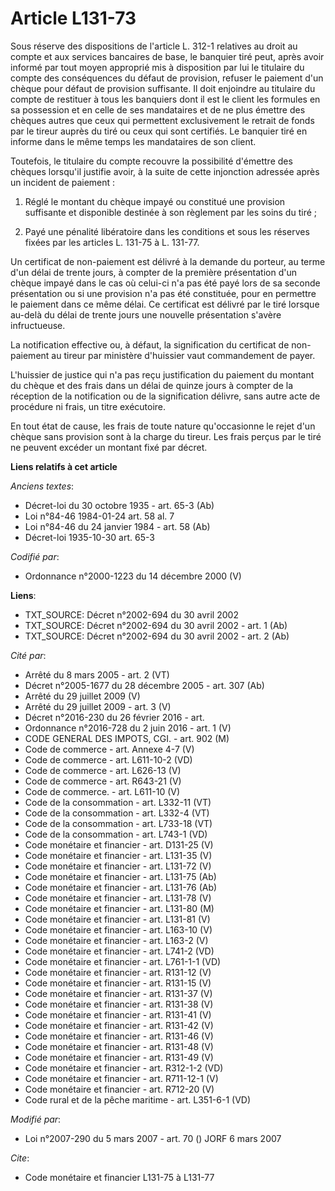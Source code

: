 # Article L131-73

Sous réserve des dispositions de l'article L. 312-1 relatives au droit au compte et aux services bancaires de base, le
banquier tiré peut, après avoir informé par tout moyen approprié mis à disposition par lui le titulaire du compte des
conséquences du défaut de provision, refuser le paiement d'un chèque pour défaut de provision suffisante. Il doit enjoindre
au titulaire du compte de restituer à tous les banquiers dont il est le client les formules en sa possession et en celle de
ses mandataires et de ne plus émettre des chèques autres que ceux qui permettent exclusivement le retrait de fonds par le
tireur auprès du tiré ou ceux qui sont certifiés. Le banquier tiré en informe dans le même temps les mandataires de son
client.

Toutefois, le titulaire du compte recouvre la possibilité d'émettre des chèques lorsqu'il justifie avoir, à la suite de cette
injonction adressée après un incident de paiement :

1. Réglé le montant du chèque impayé ou constitué une provision suffisante et disponible destinée à son règlement par les
soins du tiré ;

2. Payé une pénalité libératoire dans les conditions et sous les réserves fixées par les articles L. 131-75 à L. 131-77.

Un certificat de non-paiement est délivré à la demande du porteur, au terme d'un délai de trente jours, à compter de la
première présentation d'un chèque impayé dans le cas où celui-ci n'a pas été payé lors de sa seconde présentation ou si une
provision n'a pas été constituée, pour en permettre le paiement dans ce même délai. Ce certificat est délivré par le tiré
lorsque au-delà du délai de trente jours une nouvelle présentation s'avère infructueuse.

La notification effective ou, à défaut, la signification du certificat de non-paiement au tireur par ministère d'huissier
vaut commandement de payer.

L'huissier de justice qui n'a pas reçu justification du paiement du montant du chèque et des frais dans un délai de quinze
jours à compter de la réception de la notification ou de la signification délivre, sans autre acte de procédure ni frais, un
titre exécutoire.

En tout état de cause, les frais de toute nature qu'occasionne le rejet d'un chèque sans provision sont à la charge du
tireur. Les frais perçus par le tiré ne peuvent excéder un montant fixé par décret.

**Liens relatifs à cet article**

_Anciens textes_:

  - Décret-loi du 30 octobre 1935 - art. 65-3 (Ab)
  - Loi n°84-46 1984-01-24 art. 58 al. 7
  - Loi n°84-46 du 24 janvier 1984 - art. 58 (Ab)
  - Décret-loi 1935-10-30 art. 65-3

_Codifié par_:

  - Ordonnance n°2000-1223 du 14 décembre 2000 (V)

**Liens**:

  - TXT_SOURCE: Décret n°2002-694 du 30 avril 2002
  - TXT_SOURCE: Décret n°2002-694 du 30 avril 2002 - art. 1 (Ab)
  - TXT_SOURCE: Décret n°2002-694 du 30 avril 2002 - art. 2 (Ab)

_Cité par_:

  - Arrêté du 8 mars 2005 - art. 2 (VT)
  - Décret n°2005-1677 du 28 décembre 2005 - art. 307 (Ab)
  - Arrêté du 29 juillet 2009 (V)
  - Arrêté du 29 juillet 2009 - art. 3 (V)
  - Décret n°2016-230 du 26 février 2016 - art.
  - Ordonnance n°2016-728 du 2 juin 2016 - art. 1 (V)
  - CODE GENERAL DES IMPOTS, CGI. - art. 902 (M)
  - Code de commerce - art. Annexe 4-7 (V)
  - Code de commerce - art. L611-10-2 (VD)
  - Code de commerce - art. L626-13 (V)
  - Code de commerce - art. R643-21 (V)
  - Code de commerce. - art. L611-10 (V)
  - Code de la consommation - art. L332-11 (VT)
  - Code de la consommation - art. L332-4 (VT)
  - Code de la consommation - art. L733-18 (VT)
  - Code de la consommation - art. L743-1 (VD)
  - Code monétaire et financier - art. D131-25 (V)
  - Code monétaire et financier - art. L131-35 (V)
  - Code monétaire et financier - art. L131-72 (V)
  - Code monétaire et financier - art. L131-75 (Ab)
  - Code monétaire et financier - art. L131-76 (Ab)
  - Code monétaire et financier - art. L131-78 (V)
  - Code monétaire et financier - art. L131-80 (M)
  - Code monétaire et financier - art. L131-81 (V)
  - Code monétaire et financier - art. L163-10 (V)
  - Code monétaire et financier - art. L163-2 (V)
  - Code monétaire et financier - art. L741-2 (VD)
  - Code monétaire et financier - art. L761-1-1 (VD)
  - Code monétaire et financier - art. R131-12 (V)
  - Code monétaire et financier - art. R131-15 (V)
  - Code monétaire et financier - art. R131-37 (V)
  - Code monétaire et financier - art. R131-38 (V)
  - Code monétaire et financier - art. R131-41 (V)
  - Code monétaire et financier - art. R131-42 (V)
  - Code monétaire et financier - art. R131-46 (V)
  - Code monétaire et financier - art. R131-48 (V)
  - Code monétaire et financier - art. R131-49 (V)
  - Code monétaire et financier - art. R312-1-2 (VD)
  - Code monétaire et financier - art. R711-12-1 (V)
  - Code monétaire et financier - art. R712-20 (V)
  - Code rural et de la pêche maritime - art. L351-6-1 (VD)

_Modifié par_:

  - Loi n°2007-290 du 5 mars 2007 - art. 70 () JORF 6 mars 2007

_Cite_:

  - Code monétaire et financier L131-75 à L131-77
